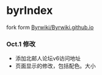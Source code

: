 # byrIndex

fork form [Byrwiki/Byrwiki.github.io](Byrwiki/Byrwiki.github.io)

### Oct.1 修改
- 添加北邮人论坛v6访问地址
- 页面显示的修改，包括配色。大小
